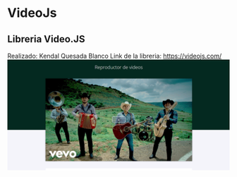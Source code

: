 # VideoJs
## Libreria Video.JS 
Realizado: Kendal Quesada Blanco
Link de la libreria: https://videojs.com/
![ScreenShot](https://github.com/kendalqb1/VideoJS/blob/main/Captura.PNG)
